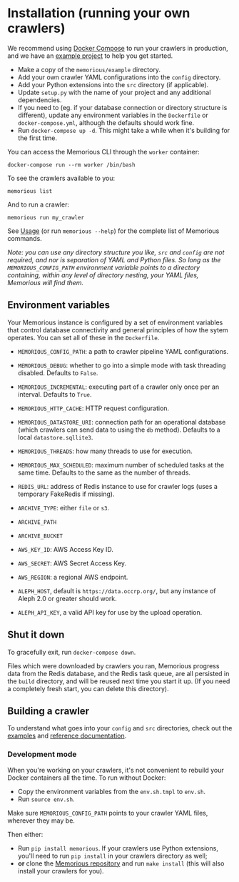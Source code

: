 # Installation (running your own crawlers)

We recommend using [Docker Compose](https://docs.docker.com/compose/) to run your crawlers in production, and we have an [example project](https://github.com/alephdata/memorious/tree/master/example) to help you get started.

* Make a copy of the `memorious/example` directory.
* Add your own crawler YAML configurations into the `config` directory.
* Add your Python extensions into the `src` directory (if applicable).
* Update `setup.py` with the name of your project and any additional dependencies.
* If you need to (eg. if your database connection or directory structure is different), update any environment variables in the `Dockerfile` or `docker-compose.yml`, although the defaults should work fine.
* Run `docker-compose up -d`. This might take a while when it's building for the first time.

You can access the Memorious CLI through the `worker` container:

```
docker-compose run --rm worker /bin/bash
```

To see the crawlers available to you:

```
memorious list
```

And to run a crawler:

```
memorious run my_crawler
```

See [Usage](https://memorious.readthedocs.io/en/latest/usage.html) (or run `memorious --help`) for the complete list of Memorious commands.

*Note: you can use any directory structure you like, `src` and `config` are not required, and nor is separation of YAML and Python files. So long as the `MEMORIOUS_CONFIG_PATH` environment variable points to a directory containing, within any level of directory nesting, your YAML files, Memorious will find them.*

## Environment variables

Your Memorious instance is configured by a set of environment variables that control database connectivity and general principles of how the sytem operates. You can set all of these in the `Dockerfile`.

* ``MEMORIOUS_CONFIG_PATH``: a path to crawler pipeline YAML configurations.
* ``MEMORIOUS_DEBUG``: whether to go into a simple mode with task threading disabled. Defaults to `False`.
* ``MEMORIOUS_INCREMENTAL``: executing part of a crawler only once per an interval. Defaults to `True`.
* ``MEMORIOUS_HTTP_CACHE``: HTTP request configuration.
* ``MEMORIOUS_DATASTORE_URI``: connection path for an operational database (which crawlers can send data to using the `db` method). Defaults to a local `datastore.sqllite3`.
* ``MEMORIOUS_THREADS``: how many threads to use for execution.
* ``MEMORIOUS_MAX_SCHEDULED``: maximum number of scheduled tasks at the same time. Defaults to the same as the number of threads.

* ``REDIS_URL``: address of Redis instance to use for crawler logs (uses a temporary FakeRedis if missing).
* ``ARCHIVE_TYPE``: either ``file`` or ``s3``.
* ``ARCHIVE_PATH``
* ``ARCHIVE_BUCKET``
* ``AWS_KEY_ID``: AWS Access Key ID.
* ``AWS_SECRET``: AWS Secret Access Key.
* ``AWS_REGION``: a regional AWS endpoint.

* ``ALEPH_HOST``, default is ``https://data.occrp.org/``, but any instance
  of Aleph 2.0 or greater should work.
* ``ALEPH_API_KEY``, a valid API key for use by the upload operation. 

## Shut it down

To gracefully exit, run `docker-compose down`.

Files which were downloaded by crawlers you ran, Memorious progress data from the Redis database, and the Redis task queue, are all persisted in the `build` directory, and will be reused next time you start it up. (If you need a completely fresh start, you can delete this directory).

## Building a crawler

To understand what goes into your `config` and `src` directories, check out the [examples](https://github.com/alephdata/memorious/tree/master/example) and [reference documentation](https://memorious.readthedocs.io/en/latest/buildingcrawler.html).

### Development mode

When you're working on your crawlers, it's not convenient to rebuild your Docker containers all the time. To run without Docker:

* Copy the environment variables from the `env.sh.tmpl` to `env.sh`.
* Run `source env.sh`.

Make sure ``MEMORIOUS_CONFIG_PATH`` points to your crawler YAML files, wherever they may be.

Then either:

* Run `pip install memorious`. If your crawlers use Python extensions, you'll need to run `pip install` in your crawlers directory as well;
* **or** clone the [Memorious repository](https://github.com/alephdata/memorious) and run `make install` (this will also install your crawlers for you).

